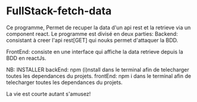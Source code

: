 # FullStack-fetch-data

Ce programme, Permet de recuper la data d'un api rest et la retrieve via un component react.
Le programme est divisé en deux parties:
Backend: consistant à creer l'api rest[GET] qui nouks permet d'attaquer la BDD.

FrontEnd: consiste en une interface qui affiche la data retrieve depuis la BDD en reactJs.

NB: INSTALLER
backEnd: npm (i)nstall dans le terminal afin de telecharger toutes les dependances du projets.
frontEnd: npm i dans le terminal afin de telecharger toutes les dependances du projets.

La vie est courte autant s'amusez!